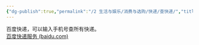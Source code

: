 ```yaml
---
{"dg-publish":true,"permalink":"/2 生活与娱乐/消费与选购/快递/查快递/","title":"查快递"}
---
```



百度快递，可以输入手机号查所有快递。  
[百度快递服务 (baidu.com)](http://npw9v6.smartapps.baidu.com/)